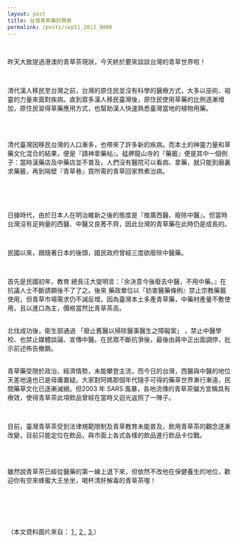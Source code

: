 ```yaml
---
layout: post
title: 台灣青草藥的興衰
permalink: /posts/sep11_2013_0000
---
```

        
 <p class="right">
 </p>
 <p>
 </p>
 <br/>
 
  昨天大致提過港澳的青草茶現狀，今天終於要來談談台灣的青草世界啦！
 
 
  <br/>
 
 
  清代漢人移民至台灣之前，台灣的原住民並沒有科學的醫療方式，大多以巫術、祖靈的力量來面對疾病。直到眾多漢人移民臺灣後，原住民使用草藥的比例逐漸增加，原住民習得草藥應用方式，也幫助漢人快速熟悉臺灣當地的植物用藥。
  <br/>
 
 
  <br/>
 
 
  <img align="none" alt="" src="http://lh4.ggpht.com/_ixaiPnxRDZo/S0Wu3_qjAxI/AAAAAAAAE1M/Qs6CITyFNjM/05.JPG"/>
  <br/>
 
 
  <br/>
 
 
  清代臺灣因移民台灣的人口漸多，也帶來了許多新的疾病。而本土的神靈力量和草藥文化混合的結果，便是『請神拿藥帖』。艋舺龍山寺的『藥籤』便是其中一個例子：當時漢藥店及中藥店並不普及，人們沒有醫院可以看病、拿藥，就只能到廟裏求藥籤，再到隔壁『青草巷』買所需的青草回家熬煮治病。
 
 
  <br/>
 
 
  <img align="none" alt="" src="http://lh5.ggpht.com/_ixaiPnxRDZo/S0WuzvvFH8I/AAAAAAAAE0s/clXpCaFNoX4/03.JPG"/>
  <br/>
 
 
  <br/>
 
 
  <br/>
 
 
  日據時代，由於日本人在明治維新之後的態度是『推廣西醫、廢除中醫』。但當時台灣沒有足夠量的西醫、中醫又良莠不齊，因此台灣的青草藥在此時仍是成長的。
 
 
  <br/>
 
 
  民國以來，跟隨著日本的後頭，國民政府曾經三度欲廢除中醫藥。
 
 
  <br/>
 
 
  首先是民國初年，教育
  <span style="text-align: justify;">
   總長汪大燮明言：『余決意今後廢去中醫，不用中藥。』在抗議人士不斷請願後不了了之。後來
  </span>
  藥政單位以『妨害醫藥條例』禁止宗教藥籤使用，但青草市場需求仍不減反增。因為臺灣本土多產青草藥，中藥材產量不敷使用，且以進口為主，價格當然比青草茶高。
 
 
  <span style="text-align: justify;">
   <br/>
  </span>
 
 
  <span style="text-align: justify;">
   北伐成功後，衛生部通過
  </span>
  <span style="text-align: justify;">
   「廢止舊醫以掃除醫事醫生之障礙案」
  </span>
  <span style="text-align: justify;">
   ，禁止中醫學校、也禁止媒體談論、宣傳中醫。在民眾不斷抗爭後，最後由蔣中正出面調停，批示前述佈告撤銷。
  </span>
  <br/>
 
 
  <br/>
 
 
  青草藥受限於政治、經濟情勢，未能攀登主流，而今日的台灣，西醫與中醫的地位天差地遠也已是毋庸置疑。大家對阿媽那個年代隨手可得的藥草世界漸行漸遠，民間藥草文化已逐漸滅絕。但2003 年 SARS 風暴，各地流傳的青草茶偏方宣稱具有療效，使得青草茶此項飲品曾經在當時又迴光返照了一陣子。
 
 
  <br/>
 
 
  目前，臺灣青草茶受到法律規範限制及青草教育未能普及，飲用青草茶的觀念逐漸改變，目前只能定位在飲品，與市面上各式各樣的飲品進行飲品卡位戰。
 
 
  <br/>
 
 
  <img align="none" alt="" src="https://s3-ap-northeast-1.amazonaws.com/honibos/images/album/herb/herb7.jpg"/>
  <br/>
 
 
  <br/>
 
 
  雖然說青草茶已經從醫藥的第一線上退下來，但依然不改他在保健養生的地位，歡迎你有空來蜂蜜大王坐坐，喝杯清肝解毒的青草茶喔！
 
 
  <br/>
 
 
  <br/>
 
 
  <br/>
 
 
  <br/>
 
 
  （本文資料圖片來自：
  <a href="http://www.netandbooks.com/taipei/magazine/health/artical3.html" target="" title="">
   1
  </a>
  ,
  <a href="http://foodconference2012.fcdc.org.tw/userfiles/file/6-1(%E6%9E%97%E6%9B%89%E8%8E%89%EF%BC%8C%E9%99%B3%E8%B2%B4%E5%87%B0)225-256.pdf" target="" title="">
   2
  </a>
  ,
  <a href="http://wandering-taiwan.blogspot.tw/2010/01/wanhua-herb-alley-life-saving-street.html" target="" title="">
   3
  </a>
  ）
 

